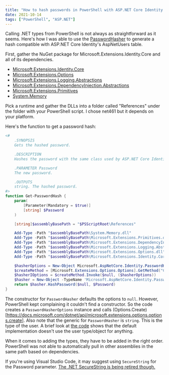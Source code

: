 ```yaml
---
title: "How to hash passwords in PowerShell with ASP.NET Core Identity PasswordHasher"
date: 2021-10-14
tags: ["PowerShell", "ASP.NET"]
---
```


Calling .NET types from PowerShell is not always as straightforward as it
seems. Here's how I was able to use the
[PasswordHasher](https://docs.microsoft.com/dotnet/api/microsoft.aspnetcore.identity.passwordhasher-1)
to generate a hash compatible with ASP.NET Core Identity's AspNetUsers table.

<!--more-->

First, gather the NuGet package for Microsoft.Extensions.Identity.Core and all
of its dependencies.

- [Microsoft.Extensions.Identity.Core](https://www.nuget.org/packages/Microsoft.Extensions.Identity.Core)
- [Microsoft.Extensions.Options](https://www.nuget.org/packages/Microsoft.Extensions.Options)
- [Microsoft.Extensions.Logging.Abstractions](https://www.nuget.org/packages/Microsoft.Extensions.Logging.Abstractions)
- [Microsoft.Extensions.DependencyInjection.Abstractions](https://www.nuget.org/packages/Microsoft.Extensions.DependencyInjection.Abstractions)
- [Microsoft.Extensions.Primitives](https://www.nuget.org/packages/Microsoft.Extensions.Primitives)
- [System.Memory](https://www.nuget.org/packages/System.Memory)

Pick a runtime and gather the DLLs into a folder called "References" under the
folder with your PowerShell script. I chose net461 but it depends on your
platform.

Here's the function to get a password hash:

```powershell
<#
    .SYNOPSIS
    Gets the hashed password.

    .DESCRIPTION
    Hashes the password with the same class used by ASP.NET Core Identity.

    .PARAMETER Password
    The new password.

    .OUTPUTS
    string. The hashed password.
#>
function Get-PasswordHash {
    param(
        [Parameter(Mandatory = $true)]
        [string] $Password
    )

    [string]$assemblyBasePath = "$PSScriptRoot\References"

    Add-Type -Path "$assemblyBasePath\System.Memory.dll"
    Add-Type -Path "$assemblyBasePath\Microsoft.Extensions.Primitives.dll"
    Add-Type -Path "$assemblyBasePath\Microsoft.Extensions.DependencyInjection.Abstractions.dll"
    Add-Type -Path "$assemblyBasePath\Microsoft.Extensions.Logging.Abstractions.dll"
    Add-Type -Path "$assemblyBasePath\Microsoft.Extensions.Options.dll"
    Add-Type -Path "$assemblyBasePath\Microsoft.Extensions.Identity.Core.dll"

    $hasherOptions = New-Object Microsoft.AspNetCore.Identity.PasswordHasherOptions
    $createMethod = [Microsoft.Extensions.Options.Options].GetMethod("Create").MakeGenericMethod([Microsoft.AspNetCore.Identity.PasswordHasherOptions])
    $hasherIOptions = $createMethod.Invoke($null, ($hasherOptions)) 
    $hasher = New-Object -TypeName 'Microsoft.AspNetCore.Identity.PasswordHasher[System.String]' -ArgumentList ($hasherIOptions)
    return $hasher.HashPassword($null, $Password)
}
```

The constructor for `PasswordHasher` defaults the options to `null`. However,
PowerShell kept complaining it couldn't find a constructor. So the code creates
a `PasswordHasherOptions` instance and calls
(Options.Create)[https://docs.microsoft.com/dotnet/api/microsoft.extensions.options.options.create].
Also note that the generic for `PasswordHasher` is `string`. This is the type
of the user. A brief look at
[the code](https://github.com/dotnet/aspnetcore/blob/main/src/Identity/Extensions.Core/src/PasswordHasher.cs)
shows that the default implementation doesn't use the user type/object for
anything.

When it comes to adding the types, they have to be added in the right order.
PowerShell was not able to automatically pull in other assemblies in the same
path based on dependencies.

If you're using Visual Studio Code, it may suggest using `SecureString` for the
Password parameter.
[The .NET SecureString is being retired though.](https://github.com/dotnet/platform-compat/blob/master/docs/DE0001.md)
